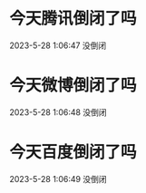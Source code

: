 # 今天腾讯倒闭了吗

2023-5-28 1:06:47 没倒闭

# 今天微博倒闭了吗

2023-5-28 1:06:48 没倒闭

# 今天百度倒闭了吗

2023-5-28 1:06:49 没倒闭


